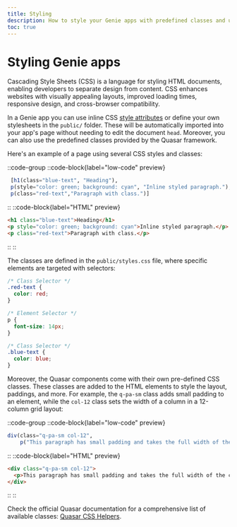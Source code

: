```yaml
---
title: Styling
description: How to style your Genie apps with predefined classes and using your own CSS.
toc: true
---
```


# Styling Genie apps

Cascading Style Sheets (CSS) is a language for styling HTML documents, enabling developers to separate design from content. CSS enhances websites with visually appealing layouts, improved loading times, responsive design, and cross-browser compatibility.

In a Genie app you can use inline CSS [style attributes](https://www.w3schools.com/cssref/index.php) or define your own stylesheets in the `public/` folder. These will be automatically imported into your app's page without needing to edit the document `head`. Moreover, you can also use the predefined classes provided by the Quasar framework.

Here's an example of a page using several CSS styles and classes:

::code-group
::code-block{label="low-code" preview}
```julia
 [h1(class="blue-text", "Heading"),
 p(style="color: green; background: cyan", "Inline styled paragraph."),
 p(class="red-text","Paragraph with class.")]
```
::
::code-block{label="HTML" preview}
```html
<h1 class="blue-text">Heading</h1>
<p style="color: green; background: cyan">Inline styled paragraph.</p>
<p class="red-text">Paragraph with class.</p>
```
::
::

The classes are defined in the `public/styles.css` file, where specific elements are targeted with selectors:

```css
/* Class Selector */
.red-text {
  color: red;
}

/* Element Selector */
p {
  font-size: 14px;
}

/* Class Selector */
.blue-text {
  color: blue;
}
```

Moreover, the Quasar components come with their own pre-defined CSS classes. These classes are added to the HTML elements to style the layout, paddings, and more. For example, the `q-pa-sm` class adds small padding to an element, while the `col-12` class sets the width of a column in a 12-column grid layout:

::code-group
::code-block{label="low-code" preview}
```julia
div(class="q-pa-sm col-12", 
    p("This paragraph has small padding and takes the full width of the container."))
```
::
::code-block{label="HTML" preview}

```html
<div class="q-pa-sm col-12">
  <p>This paragraph has small padding and takes the full width of the container.</p>
</div>
```
::
::

Check the official Quasar documentation for a comprehensive list of available classes: [Quasar CSS Helpers](https://quasar.dev/style/typography).

